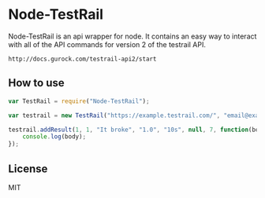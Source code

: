 Node-TestRail
=========


Node-TestRail is an api wrapper for node. It contains an easy way to interact with all of the API commands for version 2 of the testrail API.

    http://docs.gurock.com/testrail-api2/start

How to use
----
```javascript
var TestRail = require("Node-TestRail");

var testrail = new TestRail("https://example.testrail.com/", "email@example.com", "password");

testrail.addResult(1, 1, "It broke", "1.0", "10s", null, 7, function(body) {
    console.log(body);
});
```



License
----

MIT
